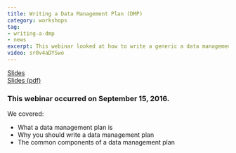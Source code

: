 ```yaml
---
title: Writing a Data Management Plan (DMP)
category: workshops
tag: 
- writing-a-dmp
- news
excerpt: This webinar looked at how to write a generic a data management plan 
video: sr0v4aDYSwo
---
```


<div class="row">
	<div class="col-md-3 col-md-offset-1">
		<a class="btn-lg btn-success" href="{{ site.baseurl }}/talks/write-a-dmp/" role="button">Slides</a>
	</div> 
	<div class="col-md-3 col-md-offset-3">
		<a class="btn-lg btn-success" href="{{ site.baseurl }}/talks/write-a-dmp/" role="button">Slides (pdf)</a>
	</div>
</div> 

### This webinar occurred on September 15, 2016. 

We covered: 

+ What a data management plan is
+ Why you should write a data management plan
+ The common components of a data management plan